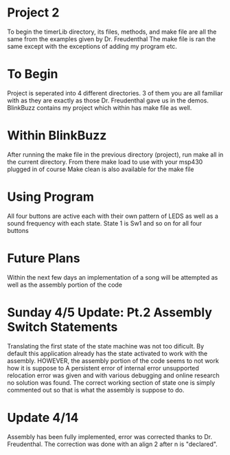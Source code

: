 # Project 2
To begin the timerLib directory, its files, methods, and make file are all the
same from the examples given by Dr. Freudenthal
The make file is ran the same except with the exceptions of adding my program
etc.

# To Begin
Project is seperated into 4 different directories. 3 of them you are all
familiar with as they are exactly as those Dr. Freudenthal gave us in the
demos.
BlinkBuzz contains my project which within has make file as well.

# Within BlinkBuzz
After running the make file in the previous directory (project), run make all
in the current directory.
From there make load to use with your msp430 plugged in of course
Make clean is also available for the make file

# Using Program
All four buttons are active each with their own pattern of LEDS as well as a
sound frequency with each state.
State 1 is Sw1 and so on for all four buttons

# Future Plans
Within the next few days an implementation of a song will be attempted as well
as the assembly portion of the code

# Sunday 4/5 Update: Pt.2 Assembly Switch Statements
Translating the first state of the state machine was not too dificult. By
default this application already has the state activated to work with the
assembly. HOWEVER, the assembly portion of the code seems to not work how it
is suppose to
A persistent error of internal error unsupported relocation error was given
and with various debugging and online research no solution was found. The
correct working section of state one is simply commented out so that is what
the assembly is suppose to do.

# Update 4/14
Assembly has been fully implemented, error was corrected thanks to
Dr. Freudenthal. The correction was done with an align 2 after n is "declared".
